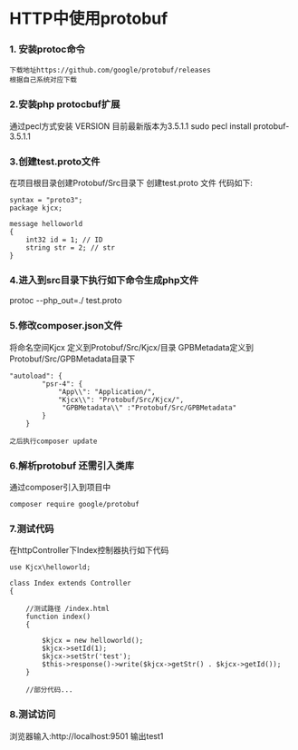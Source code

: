 # HTTP中使用protobuf

### 1. 安装protoc命令
    下载地址https://github.com/google/protobuf/releases
    根据自己系统对应下载

### 2.安装php protocbuf扩展
通过pecl方式安装
VERSION 目前最新版本为3.5.1.1
sudo pecl install protobuf-3.5.1.1
### 3.创建test.proto文件
在项目根目录创建Protobuf/Src目录下 创建test.proto 文件
代码如下:
```
syntax = "proto3";
package kjcx;

message helloworld
{
    int32 id = 1; // ID
    string str = 2; // str
}
```

### 4.进入到src目录下执行如下命令生成php文件
protoc --php_out=./ test.proto

### 5.修改composer.json文件
将命名空间Kjcx 定义到Protobuf/Src/Kjcx/目录
GPBMetadata定义到Protobuf/Src/GPBMetadata目录下
```
"autoload": {
        "psr-4": {
            "App\\": "Application/",
            "Kjcx\\": "Protobuf/Src/Kjcx/",
             "GPBMetadata\\" :"Protobuf/Src/GPBMetadata"
        }
    }
```

```
之后执行composer update
```
### 6.解析protobuf 还需引入类库
通过composer引入到项目中

```
composer require google/protobuf
```


### 7.测试代码
在httpController下Index控制器执行如下代码

```
use Kjcx\helloworld;

class Index extends Controller
{

    //测试路径 /index.html
    function index()
    {

        $kjcx = new helloworld();
        $kjcx->setId(1);
        $kjcx->setStr('test');
        $this->response()->write($kjcx->getStr() . $kjcx->getId());
    }
    
    //部分代码...
```

### 8.测试访问

浏览器输入:http://localhost:9501
输出test1